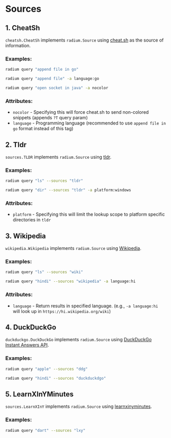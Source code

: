 # Sources

## 1. CheatSh

`cheatsh.CheatSh` implements `radium.Source` using [cheat.sh](https://cheat.sh) as the source of information.

### Examples:

```bash
radium query "append file in go"

radium query "append file" -a language:go

radium query "open socket in java" -a nocolor
```

### Attributes:

* `nocolor` - Specifying this will force cheat.sh to send non-colored snippets (appends `?T` query param)
* `language` - Programming language (recommended to use `append file in go` format instead of this tag)


## 2. Tldr

`sources.TLDR` implements `radium.Source` using [tldr](https://github.com/tldr-pages/tldr).

### Examples:

```bash
radium query "ls" --sources "tldr"

radium query "dir" --sources "tldr" -a platform:windows
```

### Attributes:

* `platform` - Specifying this will limit the lookup scope to platform specific directories in `tldr`


## 3. Wikipedia

`wikipedia.Wikipedia` implements `radium.Source` using [Wikipedia](https://wikipedia.org).

### Examples:

```bash
radium query "ls" --sources "wiki"

radium query "hindi" --sources "wikipedia" -a language:hi
```

### Attributes:

* `language` - Return results in specified language. (e.g., `-a language:hi` will look up in `https://hi.wikipedia.org/wiki`) 

## 4. DuckDuckGo

`duckduckgo.DuckDuckGo` implements `radium.Source` using [DuckDuckGo Instant Answers API](https://api.duckduckgo.com).

### Examples:

```bash
radium query "apple" --sources "ddg"

radium query "hindi" --sources "duckduckdgo" 
```

## 5. LearnXInYMinutes

`sources.LearnXInY` implements `radium.Source` using [learnxinyminutes](http://github.com/adambard/learnxinyminutes-docs).

### Examples:

```bash
radium query "dart" --sources "lxy"
```
